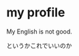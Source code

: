 <body>
    <link rel="stylesheet" href="">
    <h1>my profile</h1>
    <p>My English is not good.</p>
    <p>というかこれでいいのか</p>
</body>